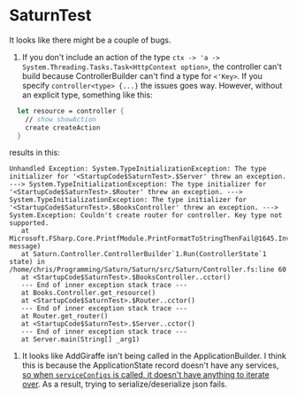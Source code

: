 # SaturnTest

It looks like there might be a couple of bugs.

1. If you don't include an action of the type `ctx -> 'a -> System.Threading.Tasks.Task<HttpContext option>`, the controller can't build because ControllerBuilder can't find a type for `<'Key>`. If you specify `controller<type> {...}` the issues goes way. However, without an explicit type, something like this:

```fsharp
  let resource = controller {
    // show showAction
    create createAction
  }
```

results in this:

```text
Unhandled Exception: System.TypeInitializationException: The type initializer for '<StartupCode$SaturnTest>.$Server' threw an exception. ---> System.TypeInitializationException: The type initializer for '<StartupCode$SaturnTest>.$Router' threw an exception. ---> System.TypeInitializationException: The type initializer for '<StartupCode$SaturnTest>.$BooksController' threw an exception. ---> System.Exception: Couldn't create router for controller. Key type not supported.
   at Microsoft.FSharp.Core.PrintfModule.PrintFormatToStringThenFail@1645.Invoke(String message)
   at Saturn.Controller.ControllerBuilder`1.Run(ControllerState`1 state) in /home/chris/Programming/Saturn/Saturn/src/Saturn/Controller.fs:line 60
   at <StartupCode$SaturnTest>.$BooksController..cctor()
   --- End of inner exception stack trace ---
   at Books.Controller.get_resource()
   at <StartupCode$SaturnTest>.$Router..cctor()
   --- End of inner exception stack trace ---
   at Router.get_router()
   at <StartupCode$SaturnTest>.$Server..cctor()
   --- End of inner exception stack trace ---
   at Server.main(String[] _arg1)
```

1. It looks like AddGiraffe isn't being called in the ApplicationBuilder. I think this is because the ApplicationState record doesn't have any services, [so when `serviceConfigs` is called, it doesn't have anything to iterate over](https://github.com/SaturnFramework/Saturn/blob/4b6ad1b1ef609f0b8ab203421d5a1136fcf48403/src/Saturn/Application.fs#L61). As a result, trying to serialize/deserialize json fails.